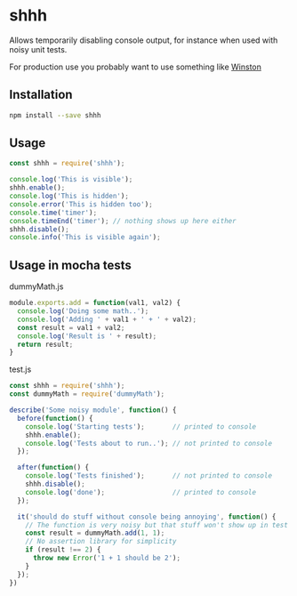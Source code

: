 # shhh

Allows temporarily disabling console output, for instance when used with noisy unit tests.

For production use you probably want to use something like [Winston](https://github.com/winstonjs/winston)

## Installation

```bash
npm install --save shhh
```

## Usage

```javascript
const shhh = require('shhh');

console.log('This is visible');
shhh.enable();
console.log('This is hidden');
console.error('This is hidden too');
console.time('timer');
console.timeEnd('timer'); // nothing shows up here either
shhh.disable();
console.info('This is visible again');
```

## Usage in mocha tests

dummyMath.js

```javascript
module.exports.add = function(val1, val2) {
  console.log('Doing some math..');
  console.log('Adding ' + val1 + ' + ' + val2);
  const result = val1 + val2;
  console.log('Result is ' + result);
  return result;
}
```

test.js

```javascript
const shhh = require('shhh');
const dummyMath = require('dummyMath');

describe('Some noisy module', function() {
  before(function() {
    console.log('Starting tests');       // printed to console
    shhh.enable();
    console.log('Tests about to run..'); // not printed to console
  });

  after(function() {
    console.log('Tests finished');       // not printed to console
    shhh.disable();
    console.log('done');                 // printed to console
  });

  it('should do stuff without console being annoying', function() {
    // The function is very noisy but that stuff won't show up in test output
    const result = dummyMath.add(1, 1);
    // No assertion library for simplicity
    if (result !== 2) {
      throw new Error('1 + 1 should be 2');
    }
  });
})
```